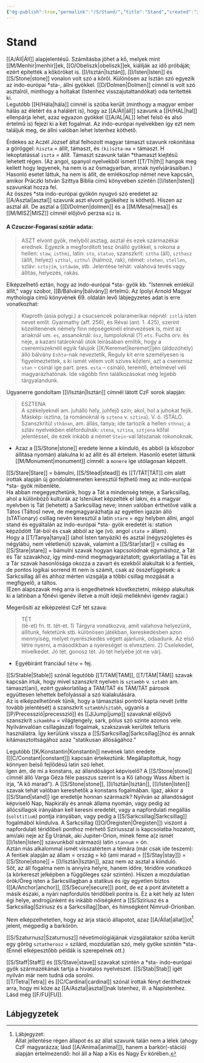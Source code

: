 ```yaml
---
{"dg-publish":true,"permalink":"/S/Stand/","title":"Stand","created":"2023-10-17T09:33","updated":"2024-02-12T18:19"}
---
```



# Stand

[[A/Áll\|Áll]] alapjelentésű. Számításba jöhet a kő, melyek mint [[M/Menhir\|menhir]]ek, [[O/Obeliszk\|obeliszk]]ek, kiállják az idő próbáját; ezért építették a kőköröket is. [[I/Isztán\|Isztán]], [[I/Isten\|Isten]] és [[S/Stone\|stone]] vonalon volt szó a kőről. Különösen az Isztán szó egyezik az indo-európai \*sta-, állni gyökkel. [[D/Dolmen\|Dolmen]] címnél is volt szó asztalról, minthogy a holtakat (Istenhez visszajutattandókat) oda terítették ki.  
Legutóbb [[H/Hála\|hála]] címnél is szóba került (minthogy a magyar ember hálás az életért és a halálért is), hogy az [[A/Áll\|áll]] szavunk a [[H/HAL\|hal]] ellenpárja lehet, azaz egyazon gyökkel ([[A/AL\|AL]] lehet felső és alsó értelmű is) fejezi ki a két fogalmat. Az indo-európai nyelvekben így ezt nem találjuk meg, de állni valóban lehet Istenhez köthető.  

Érdekes az Aczél József által felhozott magyar támaszt szavunk rokonítása a göröggel: `hiszta` = állít, támaszt, és `(ki)szta-ma` = támaszt. H lekoptatással `iszta` = állít. Támaszt szavunk talán \*thamaszt kiejtésű lehetett régen. (Az angol, spanyol nyelvekből ismert [[T/Th\|th]] hangok meg kellett hogy legyenek, ha nem is az ősmagyarban, annak nyelvjárásaiban.)  
Hasonló esetet láttuk, ha nem is állít, de emlékoszlop német neve kapcsán, amikor Práczki István Szittya Biblia című könyvében szintén [[I/Isten\|Isten]] szavunkat hozza fel.  
Az összes \*sta indo-európai gyökön nyugvó szó eredetet az [[A/Asztal\|asztal]] szavunk aszt elvont gyökéhez is köthető. Hiszen az asztal áll. De asztal a [[D/Dolmen\|dolmen]] és a [[M/Mesa\|mesa]] és [[M/MISZ\|MISZ]] címnél előjövő perzsa `mīz` is.  

#### A Czuczor-Fogarasi szótár adata:

> ASZT elvont gyök, melyből asztag, asztal és ezek származékai erednek. Egyezik a megfordított tesz önálló gyökkel, s rokona a hellen: `staw`, `isthmi`, latin: `sto`, `statuo`, szanszkrit: `sztha` (áll), `szthasz` (állít, helyez) `szthal`, `szthul` (halmoz, rak), német: `stehen`, `stellen`, szláv: `sztojím`, `sztáwám`, stb. Jelentése tehát: valahová tevés vagy állítás, helyezés, rakás.  

Elképzelhető eztán, hogy az indo-európai \*sta- gyök kb. "Istennek emlékül állít," vagy szobor, [[B/Bálvány\|bálvány]] értelmű. Az Ipolyi Arnold Magyar mythologia című könyvének 69. oldalán levő lábjegyzetes adat is erre vonatkozhat:  
> Klaproth (asia polygi.) a csucsencek polaramerikai népnél: `istlä` isten nevet említ. Gyarmathy (aff. 256), és Révai (ant. 1. 425), szerint közelítenének némely finn népségeknéli elnevezések is, mint az ariaknál um. `es`, assanoknál: `ösz`, lumpoloknál (?) `ets`. Fuchs orv. és neje, a kazani tatároknáli útok leirásában említik, hogy a cseremiszeknéli egyik falujok [[K/Keremet\|keremet]]jén (áldozóhely) álló bálvány `Eshta`-nak neveztetik, Reguly kit erre személyesen is figyelmeztettek, s ki ismét vélem volt szíves közleni, azt a cseremisz `stan` – csinál ige part. pres. `esta` – csináló, teremtő, értelmével véli magyarázhatónak. Ide vágóbb finn találkozásokat még lejjebb tárgyalandunk.  

Ugyanerre gondoltam [[I/Isztán\|Isztán]] címnél látott CzF sorok alapján:  
> ESZTENA  
> A székelyeknél am. juhálló hely, juhfejő szín; akol, hol a juhokat fejik. Máskép: isztina, (a románoknál is `sztena` v. `sztina`). V. ö. ISTÁLÓ.  
> Szanszkritül `sthânan`, am. állás, tanya; ide tartozik a hellen `sthnai`; a szláv nyelvekben eléfordulnak: `stena`, `sztina`, `sztjena` kőfal jelentéssel, de ezek inkább a német `Stein`-val látszanak rokonoknak.  
- Azaz a [[S/Stone\|stone]] eredete lenne a kiinduló, és abból (a kőszobor állítása nyomán) alakulna ki az állít és áll értelem. Hasonló esetet láttunk [[M/Monument\|monument]] címnél: a `monere` ige utólagosan képzett.  

[[S/Stare\|Stare]] = bámulni, [[S/Stead\|stead]] és [[T/TÁT\|TÁT]] cím alatt írottak alapján új gondolatmeneten keresztül fejthető meg az indo-európai \*sta- gyök mibenléte.  
Ha abban megegyezhetünk, hogy a Tát a mindenség teteje, a Sarkcsillag, ahol a különböző kultúrák az Istenüket képzelték el lakni, és a magyar nyelvben is Tát (lehetett) a Sarkcsillag neve; innen valóban érthetővé válik a Tátos (Táltos) neve, de megmagyarázhatja az egyetlen igazán álló (sTATionary) csillag nevén keresztül a latin `stare` = egy helyben állni, angol stand és egyáltalán az indo-európai \*sta- gyök eredetét is: station képződött Tát-ból és csak abból az ige (vö. angol `state` = állam).  
Hogy a [[T/Tanya\|tanya]] (ahol Isten tanyázik) és asztal (négyszögletes és négylábú, nem véletlenül) szavak, valamint a [[S/Star\|star]] = csillag és [[S/Stare\|stare]] = bámulni szavak hogyan kapcsolódnak egymáshoz, a Tát és Tár szavakhoz, így mind-mind megmagyaráztatott; gyakorlatilag a Tát és a Tár szavak hasonlósága okozza a zavart és ezekből alakultak ki a fentiek, de pontos logikai sorrend itt nem is számít, csak az összefüggések: a Sarkcsillag áll és ahhoz mérten vizsgálja a többi csillag mozgását a megfigyelő, a táltos.  
(Ezen alapszavak még arra is engedhetnek következtetni, miképp alakultak ki a latinban a főnévi igenév illetve a múlt idejű melléknévi igenév ragjai.)  

Megerősíti az elképzelést CzF tét szava:  
> TÉT  
>  (tě-et) fn. tt. tét-et. 1) Tárgyra vonatkozva, amit valahova helyezünk, állítunk, fektetünk stb. különösen játékban, kereskedésben azon mennyiség, melyet nyerészkedés végett ajánlunk, odaadunk. Az első tétre nyerni, a másodikban a nyereséget is elveszteni. 2) Cselekedet, mivelkedet. Jó tét, gonosz tét. Jó tét helyébe jót ne várj.  
- Egyébiránt franciául `tête` = fej.  

[[S/Stable\|Stable]] szónál legutóbb [[T/TAM\|TAM]], [[T/TÁM\|TÁM]] szavak kapcsán írtuk, hogy mivel szanszkrit nyelven is `sztambh` v. `sztabh` am. támaszt(ani), ezért gyakorlatilag a TAM/TAT és TÁM/TÁT párosok együttesen lehettek befolyással a szó kialakulására.  
Az is elképzelhetőnek tűnik, hogy a támasztási pontról kapta nevét (vitte tovább jelentését) a szanszkrit `sztambh`/`sztabh`, ugyanis a [[P/Precesszió\|precesszió]] és [[J/Jump\|jump]] szavaknál előjövő szanszkrit `szkambha` = világtengely, sark, pólus szó szinte azonos vele. Nyilvánvalóan csillagászati fogalmak, szakszavak kerültek telluris használatra. Így kerülünk vissza a [[S/Sarkcsillag\|Sarkcsillag]]hoz és annak kitámasztottságához azaz "statikusan állóságához."  

Legutóbb [[K/Konstantin\|Konstantin]] nevének latin eredete ([[C/Constant\|constant]]) kapcsán értekeztünk. Megállapítottuk, hogy könnyen belső fejlődésű latin szó lehet.  
Igen ám, de mi a konstans, az állandóságot képviselő? A [[S/Stone\|stone]] címnél álló Varga Géza féle passzus szerint is a Kő (ahogy Wass Albert is írja, "A kő marad"). A [[S/Stone\|stone]], [[I/Isztán\|Isztán]], [[I/Isten\|Isten]] szavak tehát valóban kereshetők a konstans fogalmában. Igaz, akkor a [[S/Stand\|stand]] ige eredetije honnan származik? Nyilván az állandóságot képviselő Nap, Napkirály és annak állama nyomán, vagy pedig az állócsillagok irányában kell keresni eredetét, vagy a napfordulati megállás (`solstitium`) pontja irányában, vagy pedig a [[S/Sarkcsillag\|Sarkcsillag]] fogalmából kiindulva. A Sarkcsillag ([[O/Öregisten\|Öregisten]]) viszont a napfordulati téridőbeli ponthoz mérhető Szíriusszal is kapcsolatba hozatott, ami/aki neje az Ég Urának, aki Jupiter-Orion, minek féme a(z ismét [[I/Isten\|Isten]] szavunkból származó) latin `stannum` = ón.  
Aztán más alkalommal ismét visszatértem a témára (már csak ide teszem):  
A fentiek alapján az állam = ország = kő (ami marad = [[S/Stay\|stay]]) = [[S/Stone\|stone]] = [[I/Isztán\|Isztán]], azaz nem az asztal a kiinduló.  
Sőt, az áll fogalma nem is annyira helyre, hanem időre, téridőre vonatkozó (a körkereszt jelképben a függőleges szár szintén). Hiszen a mozdulatlan örök/Öreg isten a Sarkcsillagban a statikus és így egyetlen biztos ([[A/Anchor\|anchor]], [[S/Secure\|secure]]) pont, de ez a pont átvitetett a másik északi, a nyári napfordulós téridőbeli pontra is. Ez a két hely az Isten égi helye, androgünként és inkább nőiségként a [[S/Szíriusz és a Sarkcsillag\|Szíriusz és a Sarkcsillag]]ban, és hímségként Nimrud-Orionban.  

Nem elképzelhetetlen, hogy az árja stáció állapotot, azaz [[A/Állat\|állat]]ot[^1] jelent, mégpedig a barkörön.  

[[S/Szaturnusz\|Szaturnusz]] névetimológiájának vizsgálatakor szóba került egy görög `sztatherosz` = szilárd, mozdulatlan szó, mely gyöke szintén \*sta-. (Ennél elképesztőbb példák is szerepelnek ott.)  

[[S/Staff\|Staff]] és [[S/Stave\|stave]] szavakat szintén a \*sta- indo-európai gyök származékának tartja a hivatalos nyelvészet. [[S/Stab\|Stab]] igét nyilván már nem tudná oda sorolni.  
[[T/Tetra\|Tetra]] és [[C/Cardinal\|cardinal]] szónál írottak fényt deríthetnek arra, hogy mi köze az [[A/Asztal\|asztal]]nak Istenhez, ill. a Napistenhez. Lásd még [[F/FU\|FU]].  

## Lábjegyzetek

[^1]: Lábjegyzet:  
Állat jellentése régen állapot és az állat szavunk talán nem a lélek (ahogy CzF magyarázza; lásd [[A/Animal\|animal]]), hanem a barkör(-stáció) alapján értelmezendő: hol áll a Nap a Kis és Nagy Év körében.  